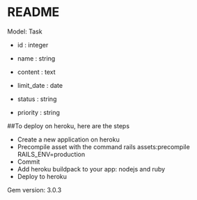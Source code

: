 # README

Model: Task

* id : integer
* name : string

* content : text

* limit_date : date

* status : string

* priority : string

##To deploy on heroku, here are the steps
* Create a new application on heroku
* Precompile asset with the command  rails assets:precompile RAILS_ENV=production
* Commit 
* Add heroku buildpack to your app: nodejs and ruby
* Deploy to heroku

Gem version: 3.0.3
